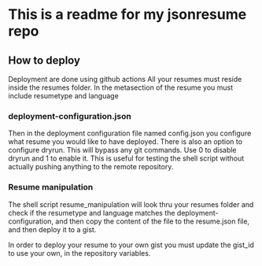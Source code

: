 # This is a readme for my jsonresume repo


## How to deploy

Deployment are done using github actions
All your resumes must reside inside the resumes folder.
In the metasection of the resume you must include resumetype and language

### deployment-configuration.json
Then in the deployment configuration file named config.json you configure what resume you would like to have deployed. There is also an option to configure dryrun. This will bypass any git commands. Use 0 to disable dryrun and 1 to enable it. This is useful for testing the shell script without actually pushing anything to the remote repository.

### Resume manipulation
The shell script resume_manipulation will look thru your resumes folder and check if the resumetype and language matches the deployment-configuration, and then copy the content of the file to the resume.json file, and then deploy it to a gist.

In order to deploy your resume to your own gist you must update the gist_id to use your own, in the repository variables.
